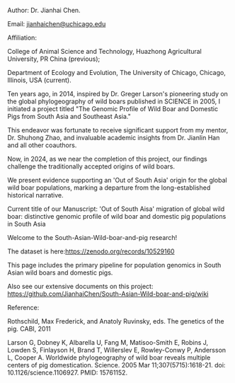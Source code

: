 Author: Dr. Jianhai Chen.

Email: jianhaichen@uchicago.edu

Affiliation:

College of Animal Science and Technology, Huazhong Agricultural University, PR China (previous);

Department of Ecology and Evolution, The University of Chicago, Chicago, Illinois, USA (current).

Ten years ago, in 2014, inspired by Dr. Greger Larson's pioneering study on the global phylogeography of wild boars published in SCIENCE in 2005, I initiated a project titled "The Genomic Profile of Wild Boar and Domestic Pigs from South Asia and Southeast Asia." 

This endeavor was fortunate to receive significant support from my mentor, Dr. Shuhong Zhao, and invaluable academic insights from Dr. Jianlin Han and all other coauthors.

Now, in 2024, as we near the completion of this project, our findings challenge the traditionally accepted origins of wild boars.


We present evidence supporting an 'Out of South Asia' origin for the global wild boar populations, marking a departure from the long-established historical narrative.


Current title of our Manuscript: 'Out of South Aisa' migration of global wild boar: distinctive genomic profile of wild boar and domestic pig populations in South Asia

Welcome to the South-Asian-Wild-boar-and-pig research!

The dataset is here:https://zenodo.org/records/10529160



This page includes the primary pipeline for population genomics in South Asian wild boars and domestic pigs.

Also see our extensive documents on this project:
https://github.com/JianhaiChen/South-Asian-Wild-boar-and-pig/wiki

Reference:

Rothschild, Max Frederick, and Anatoly Ruvinsky, eds. The genetics of the pig. CABI, 2011


Larson G, Dobney K, Albarella U, Fang M, Matisoo-Smith E, Robins J, Lowden S, Finlayson H, Brand T, Willerslev E, Rowley-Conwy P, Andersson L, Cooper A. Worldwide phylogeography of wild boar reveals multiple centers of pig domestication. Science. 2005 Mar 11;307(5715):1618-21. doi: 10.1126/science.1106927. PMID: 15761152.
